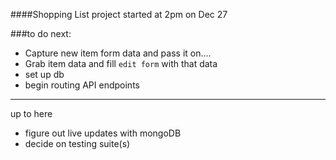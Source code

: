 ####Shopping List project started at 2pm on Dec 27

###to do next:

- Capture new item form data and pass it on....
- Grab item data and fill `edit form` with that data
- set up db
- begin routing API endpoints

---

up to here

- figure out live updates with mongoDB
- decide on testing suite(s)
